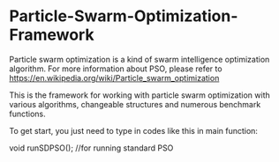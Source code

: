 # Particle-Swarm-Optimization-Framework
Particle swarm optimization is a kind of swarm intelligence optimization algorithm. For more information about PSO, please refer to https://en.wikipedia.org/wiki/Particle_swarm_optimization

This is the framework for working with particle swarm optimization with various algorithms, changeable structures and numerous benchmark functions.

To get start, you just need to type in codes like this in main function:

void runSDPSO(); //for running standard PSO


